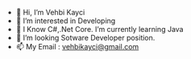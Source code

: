 - 👋 Hi, I’m Vehbi Kayci
- 👀 I’m interested in Developing
- 🌱 I Know C#,.Net Core. I’m currently learning Java
- 💞️ I’m looking Sotware Developer position.
- 📫 My Email : vehbikayci@gmail.com


